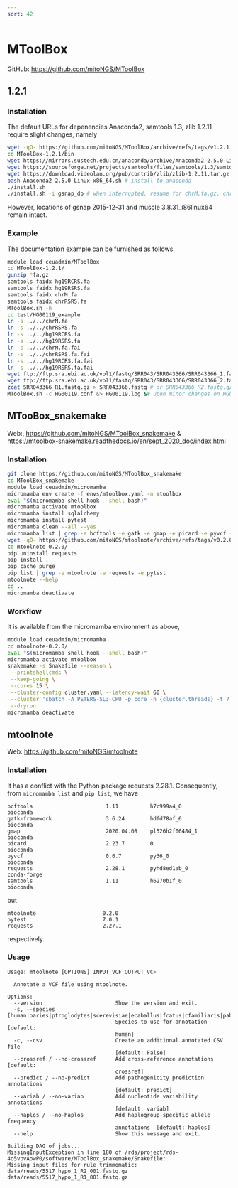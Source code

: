 ```yaml
---
sort: 42
---
```


# MToolBox

GitHub: <https://github.com/mitoNGS/MToolBox>

## 1.2.1

### Installation

The default URLs for depenencies Anaconda2, samtools 1.3, zlib 1.2.11 require slight changes, namely

```bash
wget -qO- https://github.com/mitoNGS/MToolBox/archive/refs/tags/v1.2.1.tar.gz | tar xvfz -
cd MToolBox-1.2.1/bin
wget https://mirrors.sustech.edu.cn/anaconda/archive/Anaconda2-2.5.0-Linux-x86_64.sh
wget https://sourceforge.net/projects/samtools/files/samtools/1.3/samtools-1.3.tar.bz2/
wget https://download.videolan.org/pub/contrib/zlib/zlib-1.2.11.tar.gz
bash Anaconda2-2.5.0-Linux-x86_64.sh # install to anaconda
./install.sh
./install.sh -i gsnap_db # when interrupted, resume for chrM.fa.gz, chrRSRS.fa.gz, hg19RCRS.fa.gz, hg19RSRS.fa.gz
```

However, locations of gsnap 2015-12-31 and muscle 3.8.31_i86linux64 remain intact.

### Example

The documentation example can be furnished as follows.

```bash
module load ceuadmin/MToolBox
cd MToolBox-1.2.1/
gunzip *fa.gz
samtools faidx hg19RCRS.fa
samtools faidx hg19RSRS.fa
samtools faidx chrM.fa
samtools faidx chrRSRS.fa
MToolBox.sh -h
cd test/HG00119_example
ln -s ../../chrM.fa
ln -s ../../chrRSRS.fa
ln -s ../../hg19RCRS.fa
ln -s ../../hg19RSRS.fa
ln -s ../../chrM.fa.fai
ln -s ../../chrRSRS.fa.fai
ln -s ../../hg19RCRS.fa.fai
ln -s ../../hg19RSRS.fa.fai
wget ftp://ftp.sra.ebi.ac.uk/vol1/fastq/SRR043/SRR043366/SRR043366_1.fastq.gz -O SRR043366_R1.fastq.gz
wget ftp://ftp.sra.ebi.ac.uk/vol1/fastq/SRR043/SRR043366/SRR043366_2.fastq.gz -O SRR043366_R2.fastq.gz
zcat SRR043366_R1.fastq.gz > SRR043366.fastq # or SRR043366_R2.fastq.gz?
MToolBox.sh -c HG00119.conf &> HG00119.log &# upon minor changes on HG00119.conf
```

## MTooBox_snakemake

Web:, <https://github.com/mitoNGS/MToolBox_snakemake> & <https://mtoolbox-snakemake.readthedocs.io/en/sept_2020_doc/index.html>

### Installation

```bash
git clone https://github.com/mitoNGS/MToolBox_snakemake
cd MToolBox_snakemake
module load ceuadmin/micromamba
micromamba env create -f envs/mtoolbox.yaml -n mtoolbox
eval "$(micromamba shell hook --shell bash)"
micromamba activate mtoolbox
micromamba install sqlalchemy
micromamba install pytest
micromamba clean --all --yes
micromamba list | grep -e bcftools -e gatk -e gmap -e picard -e pyvcf -e requests -e samtools
wget -qO- https://github.com/mitoNGS/mtoolnote/archive/refs/tags/v0.2.0.tar.gz | tar xfz -
cd mtoolnote-0.2.0/
pip uninstall requests
pip install .
pip cache purge
pip list | grep -e mtoolnote -e requests -e pytest
mtoolnote --help
cd ..
micromamba deactivate
```

### Workflow

It is available from the micromamba environment as above,

```bash
module load ceuadmin/micromamba
cd mtoolnote-0.2.0/
eval "$(micromamba shell hook --shell bash)"
micromamba activate mtoolbox
snakemake -s Snakefile --reason \
 --printshellcmds \
 --keep-going \
 --cores 15 \
 --cluster-config cluster.yaml --latency-wait 60 \
 --cluster 'sbatch -A PETERS-SL3-CPU -p core -n {cluster.threads} -t 7:00:00 -o {cluster.stdout}' \
 --dryrun
micromamba deactivate
```

## mtoolnote

Web: <https://github.com/mitoNGS/mtoolnote>

### Installation

It has a conflict with the Python package requests 2.28.1. Consequently, from `micromamba list` and `pip list`, we have

```
bcftools                       1.11          h7c999a4_0              bioconda
gatk-framework                 3.6.24        hdfd78af_6              bioconda
gmap                           2020.04.08    pl526h2f06484_1         bioconda
picard                         2.23.7        0                       bioconda
pyvcf                          0.6.7         py36_0                  bioconda
requests                       2.28.1        pyhd8ed1ab_0            conda-forge
samtools                       1.11          h6270b1f_0              bioconda
```

but

```
mtoolnote                     0.2.0
pytest                        7.0.1
requests                      2.27.1
```

respectively.

### Usage

```
Usage: mtoolnote [OPTIONS] INPUT_VCF OUTPUT_VCF

  Annotate a VCF file using mtoolnote.

Options:
  --version                       Show the version and exit.
  -s, --species [human|oaries|ptroglodytes|scerevisiae|ecaballus|fcatus|cfamiliaris|pabelii|ggallus|mmulatta|rnorvegicus|btaurus|oanatinus|sscrofa|nleucogenys|chircus|mmusculus|tguttata|tnigroviridis|mgallopavo|mdomestica|drerio]
                                  Species to use for annotation  [default:
                                  human]
  -c, --csv                       Create an additional annotated CSV file
                                  [default: False]
  --crossref / --no-crossref      Add cross-reference annotations  [default:
                                  crossref]
  --predict / --no-predict        Add pathogenicity prediction annotations
                                  [default: predict]
  --variab / --no-variab          Add nucleotide variability annotations
                                  [default: variab]
  --haplos / --no-haplos          Add haplogroup-specific allele frequency
                                  annotations  [default: haplos]
  --help                          Show this message and exit.

Building DAG of jobs...
MissingInputException in line 180 of /rds/project/rds-4o5vpvAowP0/software/MToolBox_snakemake/Snakefile:
Missing input files for rule trimmomatic:
data/reads/5517_hypo_1_R2_001.fastq.gz
data/reads/5517_hypo_1_R1_001.fastq.gz
```
